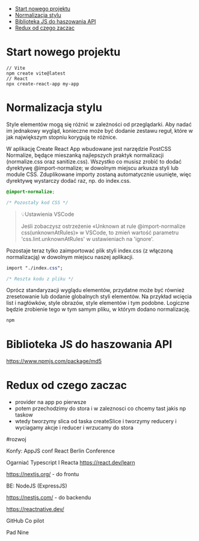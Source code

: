 - [Start nowego projektu](#start-nowego-projektu)
- [Normalizacja stylu](#normalizacja-stylu)
- [Biblioteka JS do haszowania API](#biblioteka-js-do-haszowania-api)
- [Redux od czego zaczac](#redux-od-czego-zaczac)


# Start nowego projektu 

```JS
// Vite
npm create vite@latest
// React 
npx create-react-app my-app
```

# Normalizacja stylu

Style elementów mogą się różnić w zależności od przeglądarki. Aby nadać im jednakowy wygląd, konieczne może być dodanie zestawu reguł, które w jak największym stopniu korygują te różnice.

W aplikację Create React App wbudowane jest narzędzie PostCSS Normalize, będące mieszanką najlepszych praktyk normalizacji (normalize.css oraz sanitize.css). Wszystko co musisz zrobić to dodać dyrektywę @import-normalize; w dowolnym miejscu arkusza styli lub module CSS. Zduplikowane importy zostaną automatycznie usunięte, więc dyrektywę wystarczy dodać raz, np. do index.css.

```css 
@import-normalize;

/* Pozostały kod CSS */
```

>:bulb:Ustawienia VSCode
>
>Jeśli zobaczysz ostrzeżenie «Unknown at rule @import-normalize css(unknownAtRules)» w VSCode, to zmień wartość parametru 'css.lint.unknownAtRules' w ustawieniach na 'ignore'.

Pozostaje teraz tylko zaimportować plik styli index.css (z włączoną normalizacją) w dowolnym miejscu naszej aplikacji.

```css
import "./index.css";

/* Reszta kodu z pliku */
```

Oprócz standaryzacji wyglądu elementów, przydatne może być również zresetowanie lub dodanie globalnych styli elementów. Na przykład wcięcia list i nagłówków, style obrazów, style elementów <body> i tym podobne. Logiczne będzie zrobienie tego w tym samym pliku, w którym dodano normalizację.

```css
npm 
```

# Biblioteka JS do haszowania API

https://www.npmjs.com/package/md5

# Redux od czego zaczac

- provider na app po pierwsze
- potem przechodzimy do stora i w zaleznosci co chcemy tast jakis np taskow
- wtedy tworzymy slica od taska createSlice i tworzymy reducery i wyciagamy akcje i reducer i wrzucamy do stora

#rozwoj

Konfy:
AppJS conf
React Berlin Conference


Ogarniać Typescript
I Reacta
https://react.dev/learn

https://nextjs.org/ - do frontu


BE: NodeJS
(ExpressJS)

https://nestjs.com/ - do backendu


https://reactnative.dev/

GitHub Co pilot

Pad Nine